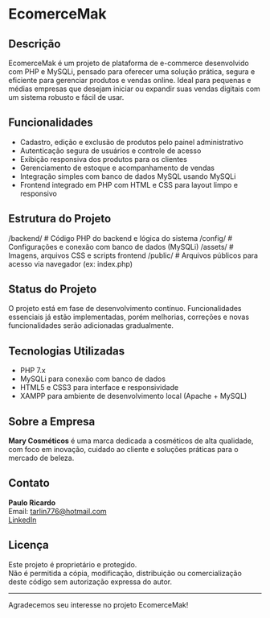 # EcomerceMak

## Descrição

EcomerceMak é um projeto de plataforma de e-commerce desenvolvido com PHP e MySQLi, pensado para oferecer uma solução prática, segura e eficiente para gerenciar produtos e vendas online. Ideal para pequenas e médias empresas que desejam iniciar ou expandir suas vendas digitais com um sistema robusto e fácil de usar.

## Funcionalidades

- Cadastro, edição e exclusão de produtos pelo painel administrativo
- Autenticação segura de usuários e controle de acesso
- Exibição responsiva dos produtos para os clientes
- Gerenciamento de estoque e acompanhamento de vendas
- Integração simples com banco de dados MySQL usando MySQLi
- Frontend integrado em PHP com HTML e CSS para layout limpo e responsivo

## Estrutura do Projeto

/backend/         # Código PHP do backend e lógica do sistema /config/          # Configurações e conexão com banco de dados (MySQLi) /assets/          # Imagens, arquivos CSS e scripts frontend /public/          # Arquivos públicos para acesso via navegador (ex: index.php)

## Status do Projeto

O projeto está em fase de desenvolvimento contínuo. Funcionalidades essenciais já estão implementadas, porém melhorias, correções e novas funcionalidades serão adicionadas gradualmente.

## Tecnologias Utilizadas

- PHP 7.x
- MySQLi para conexão com banco de dados
- HTML5 e CSS3 para interface e responsividade
- XAMPP para ambiente de desenvolvimento local (Apache + MySQL)

## Sobre a Empresa

**Mary Cosméticos** é uma marca dedicada a cosméticos de alta qualidade, com foco em inovação, cuidado ao cliente e soluções práticas para o mercado de beleza.

## Contato

**Paulo Ricardo**  
Email: tarlin776@hotmail.com  
[LinkedIn](https://www.linkedin.com/in/paulo-ricardo-dos-santos-ferrari-393aa3288)

## Licença

Este projeto é proprietário e protegido.  
Não é permitida a cópia, modificação, distribuição ou comercialização deste código sem autorização expressa do autor.

---

Agradecemos seu interesse no projeto EcomerceMak!